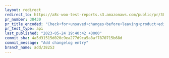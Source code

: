 ```yaml
---
layout: redirect
redirect_to: https://a8c-woo-test-reports.s3.amazonaws.com/public/pr/38430/api/index.html
pr_number: 38430
pr_title_encoded: "Check+for+unsaved+changes+before+leaving+product+editor"
pr_test_type: api
last_published: "2023-05-24 19:40:42 +0000"
commit_sha: 4a5d31515d020c9ea277d9ca5a8af7870715b68d
commit_message: "Add changelog entry"
branch_name: add/38253
---
```

